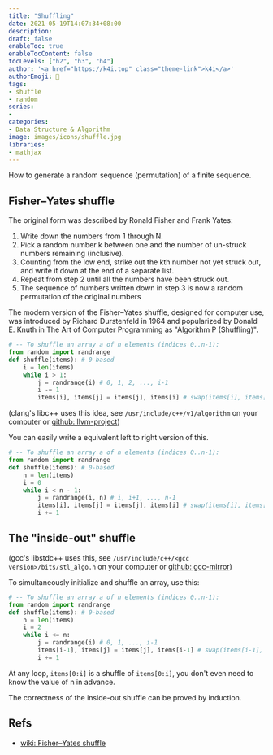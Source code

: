 ```yaml
---
title: "Shuffling"
date: 2021-05-19T14:07:34+08:00
description:
draft: false
enableToc: true
enableTocContent: false
tocLevels: ["h2", "h3", "h4"]
author: '<a href="https://k4i.top" class="theme-link">k4i</a>'
authorEmoji: 🦂
tags:
- shuffle
- random
series:
-
categories:
- Data Structure & Algorithm
image: images/icons/shuffle.jpg
libraries:
- mathjax
---
```

How to generate a random sequence (permutation) of a finite sequence.

<!--more-->

## Fisher–Yates shuffle

The original form was described by Ronald Fisher and Frank Yates:

1. Write down the numbers from 1 through N.
2. Pick a random number k between one and the number of un-struck numbers remaining (inclusive).
3. Counting from the low end, strike out the kth number not yet struck out, and write it down at the end of a separate list.
4. Repeat from step 2 until all the numbers have been struck out.
5. The sequence of numbers written down in step 3 is now a random permutation of the original numbers

The modern version of the Fisher–Yates shuffle, designed for computer use, was introduced by Richard Durstenfeld in 1964 and popularized by Donald E. Knuth in The Art of Computer Programming as "Algorithm P (Shuffling)".

```python
# -- To shuffle an array a of n elements (indices 0..n-1):
from random import randrange
def shuffle(items): # 0-based
    i = len(items)
    while i > 1:
        j = randrange(i) # 0, 1, 2, ..., i-1
        i -= 1
        items[i], items[j] = items[j], items[i] # swap(items[i], items[j])
```

(clang's libc++ uses this idea, see `/usr/include/c++/v1/algorithm` on your computer or [github: llvm-project](https://github.com/llvm/llvm-project/blob/main/libcxx/include/algorithm#L3255))

You can easily write a equivalent left to right version of this.

```python
# -- To shuffle an array a of n elements (indices 0..n-1):
from random import randrange
def shuffle(items): # 0-based
    n = len(items)
    i = 0
    while i < n - 1:
        j = randrange(i, n) # i, i+1, ..., n-1
        items[i], items[j] = items[j], items[i] # swap(items[i], items[j])
        i += 1
```

## The "inside-out" shuffle

(gcc's libstdc++ uses this, see `/usr/include/c++/<gcc version>/bits/stl_algo.h` on your computer or [github: gcc-mirror](https://github.com/gcc-mirror/gcc/blob/master/libstdc%2B%2B-v3/include/bits/stl_algo.h#L3729))

To simultaneously initialize and shuffle an array, use this:

```python
# -- To shuffle an array a of n elements (indices 0..n-1):
from random import randrange
def shuffle(items): # 0-based
    n = len(items)
    i = 2
    while i <= n:
        j = randrange(i) # 0, 1, ..., i-1
        items[i-1], items[j] = items[j], items[i-1] # swap(items[i-1], items[j])
        i += 1
```

At any loop, `items[0:i]` is a shuffle of `items[0:i]`, you don't even need to know the value of n in advance.

The correctness of the inside-out shuffle can be proved by induction.

## Refs

* [wiki: Fisher–Yates shuffle](https://en.wikipedia.org/wiki/Fisher%E2%80%93Yates_shuffle)
